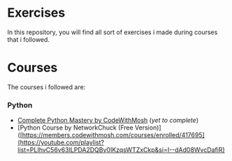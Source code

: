 # Exercises
In this repository, you will find all sort of exercises i made during courses that i followed.
# Courses
The courses i followed are:
### Python
- [Complete Python Mastery by CodeWithMosh](https://members.codewithmosh.com/courses/enrolled/417695) (_yet to complete_)
- [Python Course by NetworkChuck (Free Version)]([https://members.codewithmosh.com/courses/enrolled/417695](https://youtube.com/playlist?list=PLIhvC56v63ILPDA2DQBv0IKzqsWTZxCkp&si=I--dAd08WvcDafiR)
